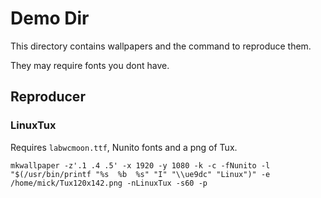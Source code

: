 # Demo Dir

This directory contains wallpapers and the command to reproduce them.

They may require fonts you dont have. 

## Reproducer

### LinuxTux

Requires `labwcmoon.ttf`, Nunito fonts and a png of Tux.

```
mkwallpaper -z'.1 .4 .5' -x 1920 -y 1080 -k -c -fNunito -l "$(/usr/bin/printf "%s  %b  %s" "I" "\\ue9dc" "Linux")" -e /home/mick/Tux120x142.png -nLinuxTux -s60 -p
```
